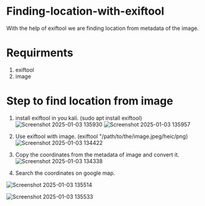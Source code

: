 # Finding-location-with-exiftool
With the help of exiftool we are finding location from metadata of the image.

# Requirments
1. exiftool
2. image

# Step to find location from image
1. install exiftool in you kali.
   (sudo apt install exiftool)
![Screenshot 2025-01-03 135930](https://github.com/user-attachments/assets/7bdf78b5-b6e5-4585-be42-65794c7c87ba)
![Screenshot 2025-01-03 135957](https://github.com/user-attachments/assets/b6e83c87-bb11-40a1-a61f-513786da66f9)

2. Use exiftool with image.
   (exiftool "/path/to/the/image.jpeg/heic/png)
![Screenshot 2025-01-03 134422](https://github.com/user-attachments/assets/cd92de38-2d5b-4529-9ce0-c2b5b27c3ea9)

3. Copy the coordinates from the metadata of image and convert it.
![Screenshot 2025-01-03 134338](https://github.com/user-attachments/assets/b8cd535d-8516-4e75-a08f-caace23df128)

4. Search the coordinates on google map.

![Screenshot 2025-01-03 135514](https://github.com/user-attachments/assets/4f47cf53-f249-4205-a0fd-3d1ec8263bab)

![Screenshot 2025-01-03 135533](https://github.com/user-attachments/assets/b111239e-e9d7-466d-942a-1c0dede7a043)
